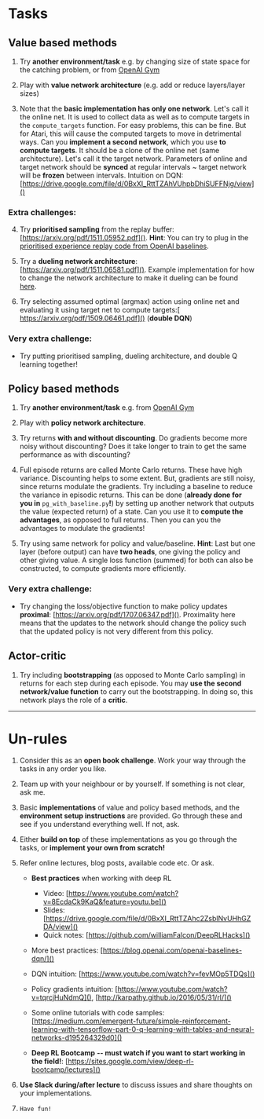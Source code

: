 # Tasks

## Value based methods

1. Try **another environment/task** e.g. by changing size of state space for the catching problem, or from [OpenAI Gym](https://gym.openai.com/envs/) 

2. Play with **value network architecture** (e.g. add or reduce layers/layer sizes)

3. Note that the **basic implementation has only one network**. Let's call it the online net. It is used to collect data as well as to compute targets in the `compute_targets` function. For easy problems, this can be fine. But for Atari, this will cause the computed targets to move in detrimental ways. Can you **implement a second network**, which you use **to compute targets**. It should be a clone of the online net (same architecture). Let's call it the target network. Parameters of online and target network should be **synced** at regular intervals ~ target network will be **frozen** between intervals. Intuition on DQN: [https://drive.google.com/file/d/0BxXI_RttTZAhVUhpbDhiSUFFNjg/view]()

### Extra challenges:

4. Try **prioritised sampling** from the replay buffer: [https://arxiv.org/pdf/1511.05952.pdf](). **Hint**: You can try to plug in the [prioritised experience replay code from OpenAI baselines](https://github.com/openai/baselines/blob/master/baselines/deepq/replay_buffer.py).

5. Try a **dueling network architecture**: [https://arxiv.org/pdf/1511.06581.pdf](). Example implementation for how to change the network architecture to make it dueling can be found [here](https://github.com/matthiasplappert/keras-rl/blob/master/rl/agents/dqn.py#L89).

6. Try selecting assumed optimal (argmax) action using online net and evaluating it using target net to compute targets:[ https://arxiv.org/pdf/1509.06461.pdf]() (**double DQN**)

### Very extra challenge:

* Try putting prioritised sampling, dueling architecture, and double Q learning together!

## Policy based methods
1. Try **another environment/task** e.g. from [OpenAI Gym](https://gym.openai.com/envs/)

2. Play with **policy network architecture**.

3. Try returns **with and without discounting**. Do gradients become more noisy without discounting? Does it take longer to train to get the same performance as with discounting?

4. Full episode returns are called Monte Carlo returns. These have high variance. Discounting helps to some extent. But, gradients are still noisy, since returns modulate the gradients. Try including a baseline to reduce the variance in episodic returns. This can be done (**already done for you in** `pg_with_baseline.py`**!**) by setting up another network that outputs the value (expected return) of a state. Can you use it to **compute the advantages**, as opposed to full returns. Then you can you the advantages to modulate the gradients!

5. Try using same network for policy and value/baseline. **Hint**: Last but one layer (before output) can have **two heads**, one giving the policy and other giving value. A single loss function (summed) for both can also be constructed, to compute gradients more efficiently. 

### Very extra challenge:
* Try changing the loss/objective function to make policy updates **proximal**: [https://arxiv.org/pdf/1707.06347.pdf](). Proximality here means that the updates to the network should change the policy such that the updated policy is not very different from this policy.

## Actor-critic
1. Try including **bootstrapping** (as opposed to Monte Carlo sampling) in returns for each step during each episode. You may **use the second network/value function** to carry out the bootstrapping. In doing so, this network plays the role of a **critic**.

---

# Un-rules

1. Consider this as an **open book challenge**. Work your way through the tasks in any order you like. 

2. Team up with your neighbour or by yourself. If something is not clear, ask me.

3. Basic **implementations** of value and policy based methods, and the **environment setup instructions** are provided. Go through these and see if you understand everything well. If not, ask. 

4. Either **build on top** of these implementations as you go through the tasks, or **implement your own from scratch!** 

5. Refer online lectures, blog posts, available code etc. Or ask.

	* **Best practices** when working with deep RL
		* Video: [https://www.youtube.com/watch?v=8EcdaCk9KaQ&feature=youtu.be]()
		* Slides: [https://drive.google.com/file/d/0BxXI_RttTZAhc2ZsblNvUHhGZDA/view]()
		* Quick notes: [https://github.com/williamFalcon/DeepRLHacks]()

	* More best practices: [https://blog.openai.com/openai-baselines-dqn/]()
 	* DQN intuition: [https://www.youtube.com/watch?v=fevMOp5TDQs]()
	* Policy gradients intuition: [https://www.youtube.com/watch?v=tqrcjHuNdmQ](), [http://karpathy.github.io/2016/05/31/rl/]()
	* Some online tutorials with code samples: [https://medium.com/emergent-future/simple-reinforcement-learning-with-tensorflow-part-0-q-learning-with-tables-and-neural-networks-d195264329d0]()
	* **Deep RL Bootcamp** **-- must watch if you want to start working in the field!**: [https://sites.google.com/view/deep-rl-bootcamp/lectures]()

6. **Use Slack during/after lecture** to discuss issues and share thoughts on your implementations.

7. `Have fun!`